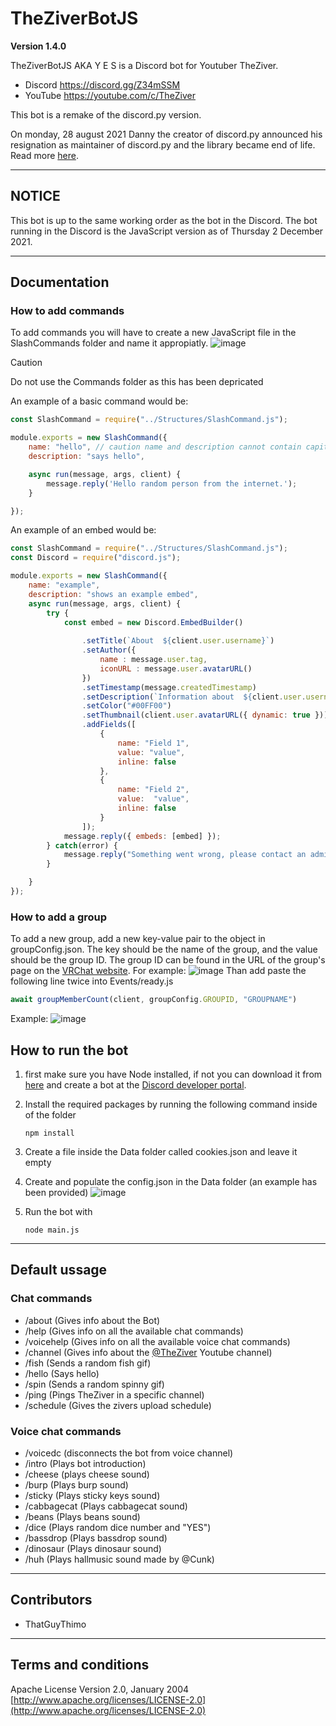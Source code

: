 # TheZiverBotJS

**Version 1.4.0**

TheZiverBotJS AKA Y E S is a Discord bot for Youtuber TheZiver.
- Discord https://discord.gg/Z34mSSM
- YouTube https://youtube.com/c/TheZiver

This bot is a remake of the discord.py version.

On monday, 28 august 2021 Danny the creator of discord.py announced his resignation as maintainer of discord.py and the library became end of life.
Read more [here](https://gist.github.com/Rapptz/4a2f62751b9600a31a0d3c78100287f1).

---
## NOTICE

This bot is up to the same working order as the bot in the Discord.
The bot running in the Discord is the JavaScript version as of Thursday 2 December 2021.

---
## Documentation
### How to add commands
To add commands you will have to create a new JavaScript file in the SlashCommands folder and name it appropiatly.
![image](/MD/Images/Slashcommands-Structure.jpg)
> [!CAUTION]
> Do not use the Commands folder as this has been depricated

An example of a basic command would be:
```js
const SlashCommand = require("../Structures/SlashCommand.js");

module.exports = new SlashCommand({
    name: "hello", // caution name and description cannot contain capitals
    description: "says hello", 

    async run(message, args, client) {
        message.reply('Hello random person from the internet.');
    }

});
```
An example of an embed would be:
```js
const SlashCommand = require("../Structures/SlashCommand.js");
const Discord = require("discord.js");

module.exports = new SlashCommand({
    name: "example",
    description: "shows an example embed",
    async run(message, args, client) {
        try {
            const embed = new Discord.EmbedBuilder()
    
                .setTitle(`About  ${client.user.username}`)
                .setAuthor({
                    name : message.user.tag,
                    iconURL : message.user.avatarURL()
                })
                .setTimestamp(message.createdTimestamp)
                .setDescription(`Information about  ${client.user.username}`)
                .setColor("#00FF00")
                .setThumbnail(client.user.avatarURL({ dynamic: true }))
                .addFields([
                    {
                        name: "Field 1",
                        value: "value",
                        inline: false
                    },
                    {
                        name: "Field 2",
                        value:  "value",
                        inline: false
                    }
                ]);
            message.reply({ embeds: [embed] });
        } catch(error) {
            message.reply("Something went wrong, please contact an admin for help.")
        } 

    }
});
```

### How to add a group

To add a new group, add a new key-value pair to the object in groupConfig.json.
The key should be the name of the group, and the value should be the group ID.
The group ID can be found in the URL of the group's page on the [VRChat website](https://vrchat.com). 
For example:
![image](/MD/Images/GroupConfig.json.png)
Than add paste the following line twice into Events/ready.js
```js
await groupMemberCount(client, groupConfig.GROUPID, "GROUPNAME")
```
Example:
![image](/MD/Images/Ready.js.png)

## How to run the bot
1. first make sure you have Node installed, if not you can download it from [here](https://nodejs.org/en) and create a bot at the [Discord developer portal](https://discord.com/developers/applications).

2. Install the required packages by running the following command inside of the folder
    ```cli
    npm install
    ```
3. Create a file inside the Data folder called cookies.json and leave it empty
4. Create and populate the config.json in the Data folder (an example has been provided)
   ![image](/MD/Images/Example-config.jpg)
5. Run the bot with 
   ```cli
   node main.js
   ```

---
## Default ussage
### Chat commands

- /about (Gives info about the Bot)
- /help (Gives info on all the available chat commands)
- /voicehelp (Gives info on all the available voice chat commands)
- /channel (Gives info about the [@TheZiver](https://www.youtube.com/@TheZiver) Youtube channel)
- /fish (Sends a random fish gif)
- /hello (Says hello)
- /spin (Sends a random spinny gif)
- /ping (Pings TheZiver in a specific channel)
- /schedule (Gives the zivers upload schedule)

### Voice chat commands

- /voicedc (disconnects the bot from voice channel)
- /intro (Plays bot introduction)
- /cheese (plays cheese sound)
- /burp (Plays burp sound)
- /sticky (Plays sticky keys sound)
- /cabbagecat (Plays cabbagecat sound)
- /beans (Plays beans sound)
- /dice (Plays random dice number and "YES")
- /bassdrop (Plays bassdrop sound)
- /dinosaur (Plays dinosaur sound)
- /huh (Plays hallmusic sound made by @Cunk)

---
## Contributors

- ThatGuyThimo

---
## Terms and conditions
Apache License
Version 2.0, January 2004
[http://www.apache.org/licenses/LICENSE-2.0](http://www.apache.org/licenses/LICENSE-2.0)
